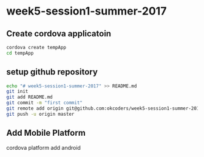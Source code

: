 # week5-session1-summer-2017

## Create cordova applicatoin

```sh
cordova create tempApp
cd tempApp
```

## setup github repository

```sh
echo "# week5-session1-summer-2017" >> README.md
git init
git add README.md
git commit -m "first commit"
git remote add origin git@github.com:okcoders/week5-session1-summer-2017.git
git push -u origin master
```

## Add Mobile Platform

cordova platform add android
